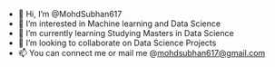 - 👋 Hi, I’m @MohdSubhan617
- 👀 I’m interested in Machine learning and Data Science  
- 🌱 I’m currently learning Studying Masters in Data Science
- 💞️ I’m looking to collaborate on Data Science Projects
- 📫 You can connect me or mail me @mohdsubhan617@gmail.com
  
  

<!---
MohdSubhan617/MohdSubhan617 is a ✨ special ✨ repository because its `README.md` (this file) appears on your GitHub profile.
You can click the Preview link to take a look at your changes.
--->
